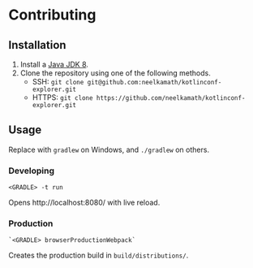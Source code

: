 # Contributing

## Installation

1. Install a [Java JDK 8](https://www.oracle.com/java/technologies/javase/javase-jdk8-downloads.html).
1. Clone the repository using one of the following methods.
    - SSH: `git clone git@github.com:neelkamath/kotlinconf-explorer.git`
    - HTTPS: `git clone https://github.com/neelkamath/kotlinconf-explorer.git`
    
## Usage

Replace <GRADLE> with `gradlew` on Windows, and `./gradlew` on others.

### Developing

```
<GRADLE> -t run
```
Opens http://localhost:8080/ with live reload.

### Production

```
`<GRADLE> browserProductionWebpack`
```
Creates the production build in `build/distributions/`.